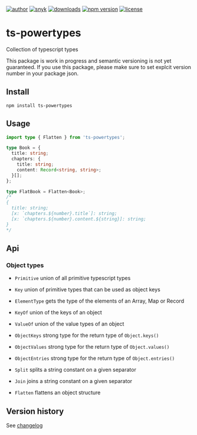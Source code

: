 [![author](https://img.shields.io/badge/author-Teun%20Mooij-blue)](https://www.linkedin.com/in/teunmooij/)
[![snyk](https://snyk.io/test/github/teunmooij/ts-tools/badge.svg)](https://snyk.io/test/github/teunmooij/ts-tools)
[![downloads](https://img.shields.io/npm/dt/ts-powertypes?color=blue)](https://www.npmjs.com/package/ts-powertypes)
[![npm version](https://badge.fury.io/js/ts-powertypes.svg)](https://www.npmjs.com/package/ts-powertypes)
[![license](https://img.shields.io/npm/l/ts-powertypes?color=blue)](https://img.shields.io/npm/l/ts-powertypes)

# ts-powertypes

Collection of typescript types

This package is work in progress and semantic versioning is not yet guaranteed. If you use this package, please make sure to set explcit version number in your package json.

## Install

```shell
npm install ts-powertypes
```

## Usage

```ts
import type { Flatten } from 'ts-powertypes';

type Book = {
  title: string;
  chapters: {
    title: string;
    content: Record<string, string>;
  }[];
};

type FlatBook = Flatten<Book>;
/*
{
  title: string;
  [x: `chapters.${number}.title`]: string;
  [x: `chapters.${number}.content.${string}]: string;
}
*/
```

## Api

### Object types

- `Primitive` union of all primitive typescript types
- `Key` union of primitive types that can be used as object keys

- `ElementType` gets the type of the elements of an Array, Map or Record

- `KeyOf` union of the keys of an object
- `ValueOf` union of the value types of an object
- `ObjectKeys` strong type for the return type of `Object.keys()`
- `ObjectValues` strong type for the return type of `Object.values()`
- `ObjectEntries` strong type for the return type of `Object.entries()`

- `Split` splits a string constant on a given separator
- `Join` joins a string constant on a given separator

- `Flatten` flattens an object structure

## Version history

See [changelog](./CHANGELOG.md)
